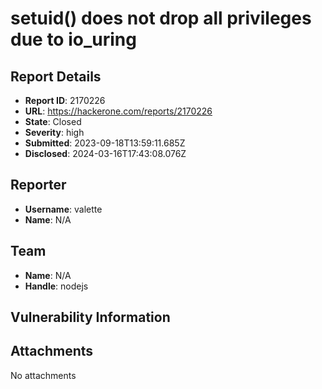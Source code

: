 # setuid() does not drop all privileges due to io_uring

## Report Details
- **Report ID**: 2170226
- **URL**: https://hackerone.com/reports/2170226
- **State**: Closed
- **Severity**: high
- **Submitted**: 2023-09-18T13:59:11.685Z
- **Disclosed**: 2024-03-16T17:43:08.076Z

## Reporter
- **Username**: valette
- **Name**: N/A

## Team
- **Name**: N/A
- **Handle**: nodejs

## Vulnerability Information


## Attachments
No attachments
